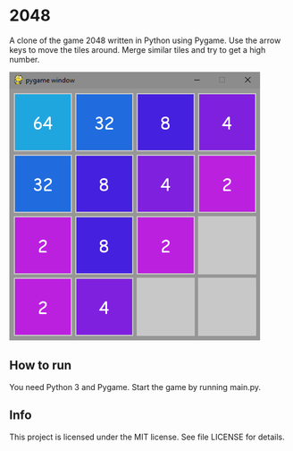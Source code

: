 # 2048

A clone of the game 2048 written in Python using Pygame. Use the arrow keys to move the tiles around. Merge similar tiles and try to get a high number.

![screenshot](/readme_screenshot.png)

## How to run

You need Python 3 and Pygame. Start the game by running main.py.

## Info

This project is licensed under the MIT license. See file LICENSE for details. 
